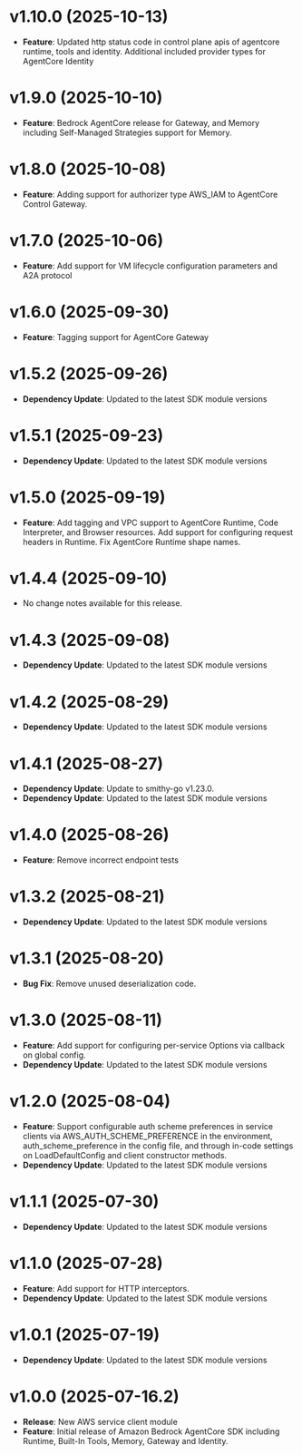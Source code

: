 # v1.10.0 (2025-10-13)

* **Feature**: Updated http status code in control plane apis of agentcore runtime, tools and identity. Additional included provider types for AgentCore Identity

# v1.9.0 (2025-10-10)

* **Feature**: Bedrock AgentCore release for Gateway, and Memory including Self-Managed Strategies support for Memory.

# v1.8.0 (2025-10-08)

* **Feature**: Adding support for authorizer type AWS_IAM to AgentCore Control Gateway.

# v1.7.0 (2025-10-06)

* **Feature**: Add support for VM lifecycle configuration parameters and A2A protocol

# v1.6.0 (2025-09-30)

* **Feature**: Tagging support for AgentCore Gateway

# v1.5.2 (2025-09-26)

* **Dependency Update**: Updated to the latest SDK module versions

# v1.5.1 (2025-09-23)

* **Dependency Update**: Updated to the latest SDK module versions

# v1.5.0 (2025-09-19)

* **Feature**: Add tagging and VPC support to AgentCore Runtime, Code Interpreter, and Browser resources. Add support for configuring request headers in Runtime. Fix AgentCore Runtime shape names.

# v1.4.4 (2025-09-10)

* No change notes available for this release.

# v1.4.3 (2025-09-08)

* **Dependency Update**: Updated to the latest SDK module versions

# v1.4.2 (2025-08-29)

* **Dependency Update**: Updated to the latest SDK module versions

# v1.4.1 (2025-08-27)

* **Dependency Update**: Update to smithy-go v1.23.0.
* **Dependency Update**: Updated to the latest SDK module versions

# v1.4.0 (2025-08-26)

* **Feature**: Remove incorrect endpoint tests

# v1.3.2 (2025-08-21)

* **Dependency Update**: Updated to the latest SDK module versions

# v1.3.1 (2025-08-20)

* **Bug Fix**: Remove unused deserialization code.

# v1.3.0 (2025-08-11)

* **Feature**: Add support for configuring per-service Options via callback on global config.
* **Dependency Update**: Updated to the latest SDK module versions

# v1.2.0 (2025-08-04)

* **Feature**: Support configurable auth scheme preferences in service clients via AWS_AUTH_SCHEME_PREFERENCE in the environment, auth_scheme_preference in the config file, and through in-code settings on LoadDefaultConfig and client constructor methods.
* **Dependency Update**: Updated to the latest SDK module versions

# v1.1.1 (2025-07-30)

* **Dependency Update**: Updated to the latest SDK module versions

# v1.1.0 (2025-07-28)

* **Feature**: Add support for HTTP interceptors.
* **Dependency Update**: Updated to the latest SDK module versions

# v1.0.1 (2025-07-19)

* **Dependency Update**: Updated to the latest SDK module versions

# v1.0.0 (2025-07-16.2)

* **Release**: New AWS service client module
* **Feature**: Initial release of Amazon Bedrock AgentCore SDK including Runtime, Built-In Tools, Memory, Gateway and Identity.


